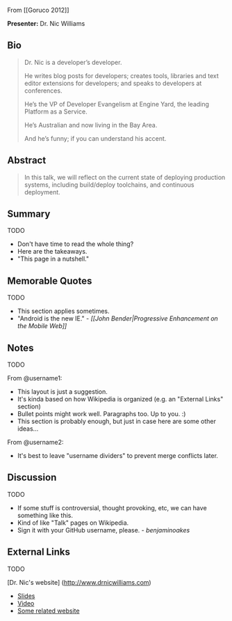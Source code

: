 From [[Goruco 2012]]

**Presenter:** Dr. Nic Williams

## Bio

> Dr. Nic is a developer’s developer.
>
> He writes blog posts for developers; creates tools, libraries and text editor extensions for developers; and speaks to developers at conferences.
>
> He’s the VP of Developer Evangelism at Engine Yard, the leading Platform as a Service.
>
> He’s Australian and now living in the Bay Area.
>
> And he’s funny; if you can understand his accent.

## Abstract

> In this talk, we will reflect on the current state of deploying production systems, including build/deploy toolchains, and continuous deployment.

## Summary

TODO

* Don't have time to read the whole thing?
* Here are the takeaways.
* "This page in a nutshell."

## Memorable Quotes

TODO

* This section applies sometimes.
* "Android is the new IE." - _[[John Bender|Progressive Enhancement on the Mobile Web]]_

## Notes

TODO

From @username1:

* This layout is just a suggestion.
* It's kinda based on how Wikipedia is organized (e.g. an "External Links" section)
* Bullet points might work well.  Paragraphs too.  Up to you.  :)
* This section is probably enough, but just in case here are some other ideas...

From @username2:

* It's best to leave "username dividers" to prevent merge conflicts later.

## Discussion

TODO

* If some stuff is controversial, thought provoking, etc, we can have something like this.
* Kind of like "Talk" pages on Wikipedia.
* Sign it with your GitHub username, please.  - _benjaminoakes_

## External Links

TODO

[Dr. Nic's website] (http://www.drnicwilliams.com)
* [Slides](http://www.example.com/)
* [Video](http://www.example.com/)
* [Some related website](http://www.example.com/)
